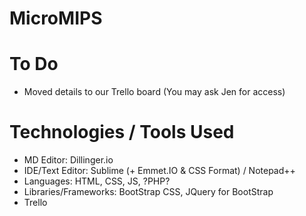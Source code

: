 # MicroMIPS

# To Do
  - Moved details to our Trello board (You may ask Jen for access)
  
# Technologies / Tools Used
  - MD Editor: Dillinger.io
  - IDE/Text Editor: Sublime (+ Emmet.IO & CSS Format) / Notepad++
  - Languages: HTML, CSS, JS, ?PHP?
  - Libraries/Frameworks: BootStrap CSS, JQuery for BootStrap
  - Trello
